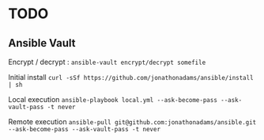 # TODO

## Ansible Vault 
Encrypt / decrypt : `ansible-vault encrypt/decrypt somefile`

Initial install `curl -sSf https://github.com/jonathonadams/ansible/install | sh`

Local execution `ansible-playbook local.yml --ask-become-pass --ask-vault-pass -t never`

Remote execution `ansible-pull git@github.com:jonathonadams/ansible.git --ask-become-pass --ask-vault-pass -t never`